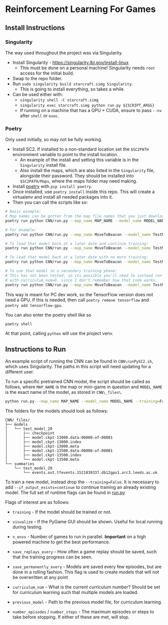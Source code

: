 # Reinforcement Learning For Games

## Install Instructions

### Singularity

The way used throughout the project was via Singularity.

*   Install Singularity - https://singularity.lbl.gov/install-linux
    *   This must be done on a personal machine! Singularity needs `root`
        access for the initial build.
*   Swap to the repo folder.
*   Run `sudo singularity build starcraft.simg Singularity`.
    *   This is going to install everything, so takes a while.
*   Can be used either with:
    *   `singularity shell -C starcraft.simg`
    *   `singularity exec starcraft.simg python run.py ${SCRIPT_ARGS}`
    *   If running on a machine that has a GPU + CUDA, ensure to pass `--nv`
        after `shell` or `exec`.

### Poetry

Only used initially, so may not be fully working.

* Install SC2. If installed to a non-standard location set the `$SC2PATH`
 environment variable to point to the install location.
    * An example of the install and setting this variable is in the
     `Singularity` install file.
    * Also install the maps, which are also listed in the `Singularity` file,
      alongside their password. They should be installed into `$SC2PATH/Maps`,
      where the maps folder may need making.
* Install [poetry](https://github.com/sdispater/poetry) with `pip install poetry`.
* Once installed, use `poetry install` inside this repo. This will create a
  virtualenv and install all needed packages into it.
* Then you can call the scripts like so:

```sh
# Basic example:
# Map names can be gotten from the map file names that you just downloaded.
poetry run python CNN/run.py --map_name MAP_NAME --model_name MODEL_NAME --training=False

# For example:
poetry run python CNN/run.py --map_name MoveToBeacon --model_name TestModel --training=True

# To load that model back at a later date and continue training:
poetry run python CNN/run.py --map_name MoveToBeacon --model_name TestModel --training=True --if_output_exists=continue

# To load that model back at a later date with no more training:
poetry run python CNN/run.py --map_name MoveToBeacon --model_name TestModel --training=False

# To use that model in a secondary training phase:
# This has not been tested, so its possible you'll need to instead run the initial model
# with curriculum_num=0, since I don't remember how that code works.
poetry run python CNN/run.py --map_name MoveToBeacon --model_name TestModel2 --training=True --curriculum_num=1 --previous_model=_files/models/TestModel
```

This way is meant for PC dev work, so the TensorFlow version does not need a GPU.
If this is needed, then call `poetry remove tensorflow` and `poetry add tensorflow-gpu`.

You can also enter the poetry shell like so

```sh
poetry shell
```

At that point, calling `python` will use the project venv.

## Instructions to Run

An example script of running the CNN can be found in `CNN\runPySC2.sh`, which
uses Singularity. The paths in this script will need updating for a different
user.

To run a specific pretrained CNN model, the script should be called as follows,
where `MAP_NAME` is the map or mini-game in question and `MODEL_NAME` is the
exact name of the model, as stored in `CNN\_files\`.

```sh
python run.py --map_name MAP_NAME --model_name MODEL_NAME --training=False
```

The folders for the models should look as follows:

```
CNN/_files/
├── models
│   └── test_model_20
│       ├── checkpoint
│       ├── model.ckpt-13000.data-00000-of-00001
│       ├── model.ckpt-13000.index
│       ├── model.ckpt-13000.meta
│       ├── model.ckpt-13500.data-00000-of-00001
│       ├── model.ckpt-13500.index
│       └── model.ckpt-13500.meta
└── summaries
    └── test_model_20
        └── events.out.tfevents.1521839337.db12gpu1.arc3.leeds.ac.uk
```

To train a new model, instead drop the `--training=False`. It is necessary to
add `--if_output_exists=continue` to continue training an already existing model.
The full set of runtime flags can be found in [run.py](CNN/run.py)

Flags of interest are as follows:

 - `training` - If the model should be trained or not.
 - `visualize` - If the PyGame GUI should be shown. Useful for local running during testing.

 - `n_envs` - Number of games to run in parallel. **Important** on a high powered machine to get the best performance.

 - `save_replays_every` - How often a game replay should be saved, such that the training progress can be seen.
 - `save_permanently_every` - Models are saved every few episodes, but are done in a rolling fashion. This flag is used to create models that will not be overwritten at any point
 - `curriculum_num` - What is the current curriculum number? Should be set for curriculum learning such that multiple models are loaded.
 - `previous_model` - Path to the previous model file, for curriculum learning.
 - `number_episodes` / `number_steps` - The maximum episodes or steps to take before stopping. If either of these are met, will stop.
